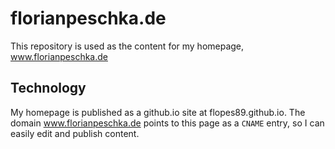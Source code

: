 # florianpeschka.de

This repository is used as the content for my homepage, www.florianpeschka.de

## Technology

My homepage is published as a github.io site at flopes89.github.io. The domain www.florianpeschka.de points to this page as a `CNAME` entry, so I can easily edit and publish content.
